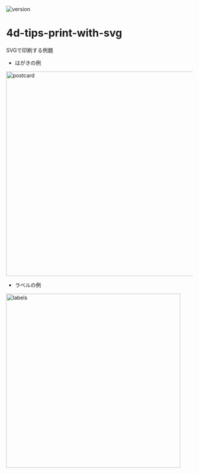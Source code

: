 ![version](https://img.shields.io/badge/version-18%2B-salmon)

# 4d-tips-print-with-svg
SVGで印刷する例題

* はがきの例
<img width="552" alt="postcard" src="https://user-images.githubusercontent.com/1725068/102084128-07923a80-3e58-11eb-9392-b3e73f1ed86a.png">

* ラベルの例
<img width="470" alt="labels" src="https://user-images.githubusercontent.com/1725068/102084115-019c5980-3e58-11eb-8baf-7dc793aa9e77.png">

